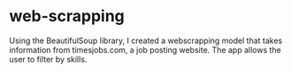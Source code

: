 # web-scrapping
Using the BeautifulSoup library, I created a webscrapping model that takes information from timesjobs.com, a job posting website. The app allows the user to filter by skills.
